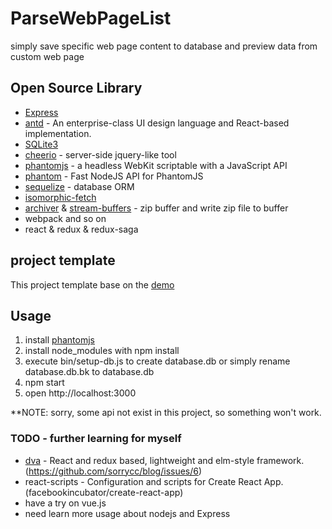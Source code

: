 # ParseWebPageList

simply save specific web page content to database and preview data from custom web page

## Open Source Library

* [Express](http://expressjs.com/)
* [antd](https://github.com/ant-design/ant-design) - An enterprise-class UI design language and React-based implementation. 
* [SQLite3](http://expressjs.com/en/guide/database-integration.html#sqlite)
* [cheerio](https://github.com/cheeriojs/cheerio) - server-side jquery-like tool
* [phantomjs](http://phantomjs.org/) - a headless WebKit scriptable with a JavaScript API
* [phantom](https://github.com/amir20/phantomjs-node) - Fast NodeJS API for PhantomJS
* [sequelize](https://sequelize.readthedocs.io/en/v3/) - database ORM
* [isomorphic-fetch](https://github.com/matthew-andrews/isomorphic-fetch)
* [archiver](https://github.com/archiverjs/node-archiver) & [stream-buffers](https://github.com/samcday/node-stream-buffer) - zip buffer and write zip file to buffer
* webpack and so on
* react & redux & redux-saga

## project template

This project template base on the [demo](https://github.com/kenanpengyou/express-webpack-full-live-reload-example)

## Usage

1. install [phantomjs](http://phantomjs.org/download.html)
2. install node_modules with npm install
3. execute bin/setup-db.js to create database.db or simply rename database.db.bk to database.db
4. npm start
5. open http://localhost:3000

**NOTE: sorry, some api not exist in this project, so something won't work.

### TODO - further learning for myself

* [dva](https://github.com/dvajs/dva) - React and redux based, lightweight and elm-style framework. (https://github.com/sorrycc/blog/issues/6) 
* react-scripts - Configuration and scripts for Create React App.  (facebookincubator/create-react-app)
* have a try on vue.js
* need learn more usage about nodejs and Express
